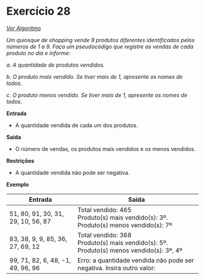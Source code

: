 # Exercício 28

[*Ver Algoritmo*](Algoritmo28.md)

*Um quiosque de shopping vende 9 produtos diferentes identificados pelos números de 1 a 9. Faça um pseudocódigo que registre as vendas de cada produto no dia e informe:*

*a. A quantidade de produtos vendidos.*<br>

*b. O produto mais vendido. Se tiver mais de 1, apresente os nomes de todos.*<br>

*c. O produto menos vendido. Se tiver mais de 1, apresente os nomes de todos.*<br>

**Entrada**

- A quantidade vendida de cada um dos produtos.

**Saída**

- O número de vendas, os produtos mais vendidos e os menos vendidos.

**Restrições**

- A quantidade vendida não pode ser negativa.

**Exemplo**

| Entrada                                     | Saída                                        |
| ------------------------------------------- | -------------------------------------------- |
| 51, 80, 91, 30, 31, 29, 10, 56, 87           | Total vendido: 465<br>Produto(s) mais vendido(s): 3º.<br>Produto(s) menos vendido(s): 7º |
| 83, 38, 9, 9, 85, 36, 27, 69, 12             | Total vendido: 368<br>Produto(s) mais vendido(s): 5º.<br>Produto(s) menos vendido(s): 3º, 4º |
| 99, 71, 82, 6, 48, -1, 49, 96, 96            | Erro: a quantidade vendida não pode ser negativa. Insira outro valor: |


